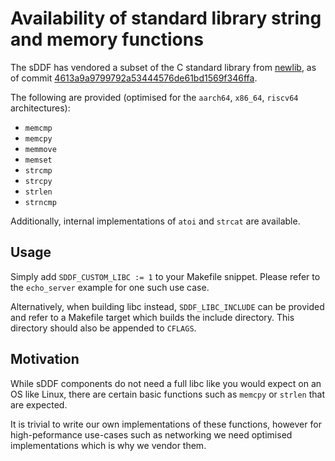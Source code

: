 <!--
    Copyright 2025, UNSW

    SPDX-License-Identifier: BSD-2-Clause
-->
# Availability of standard library string and memory functions

The sDDF has vendored a subset of the C standard library from
[newlib](https://sourceware.org/git/newlib-cygwin.git), as of commit
[4613a9a9799792a53444576de61bd1569f346ffa](https://sourceware.org/git/?p=newlib-cygwin.git;a=commit;h=4613a9a9799792a53444576de61bd1569f346ffa).

The following are provided (optimised for the `aarch64`, `x86_64`, `riscv64`
architectures):
- `memcmp`
- `memcpy`
- `memmove`
- `memset`
- `strcmp`
- `strcpy`
- `strlen`
- `strncmp`

Additionally, internal implementations of `atoi` and `strcat` are available.

## Usage

Simply add `SDDF_CUSTOM_LIBC := 1` to your Makefile snippet. Please refer to
the `echo_server` example for one such use case.

Alternatively, when building libc instead, `SDDF_LIBC_INCLUDE` can be provided
and refer to a Makefile target which builds the include directory. This
directory should also be appended to `CFLAGS`.

## Motivation

While sDDF components do not need a full libc like you would expect on an OS
like Linux, there are certain basic functions such as `memcpy` or `strlen` that
are expected.

It is trivial to write our own implementations of these functions, however for
high-peformance use-cases such as networking we need optimised implementations
which is why we vendor them.
